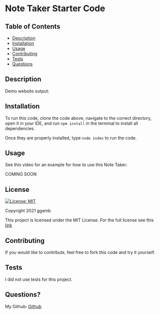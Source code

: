 # Note Taker Starter Code
## Table of Contents
* [Description](#description)
* [Installation](#installation)
* [Usage](#usage)
* [Contributing](#contributing)
* [Tests](#tests)
* [Questions](#questions)

## Description


Demo website output: 

## Installation

To run this code, clone the code above, navigate to the correct directory, open it in your IDE, and run `npm install` in the terminal to install all dependencies.

Once they are properly installed, type `node index` to run the code.

## Usage
See this video for an example for how to use this Note Taker:

COMING SOON

## License
[![License: MIT](https://img.shields.io/badge/License-MIT-red.svg)](https://opensource.org/licenses/MIT)

Copyright 2021 ggamb

This project is licensed under the MIT License. For the full license see this [link](https://opensource.org/licenses/MIT)

## Contributing

If you would like to contribute, feel free to fork this code and try it yourself.

## Tests
I did not use tests for this project.

## Questions?
My Github: [Github](https://github.com/ggamb)
